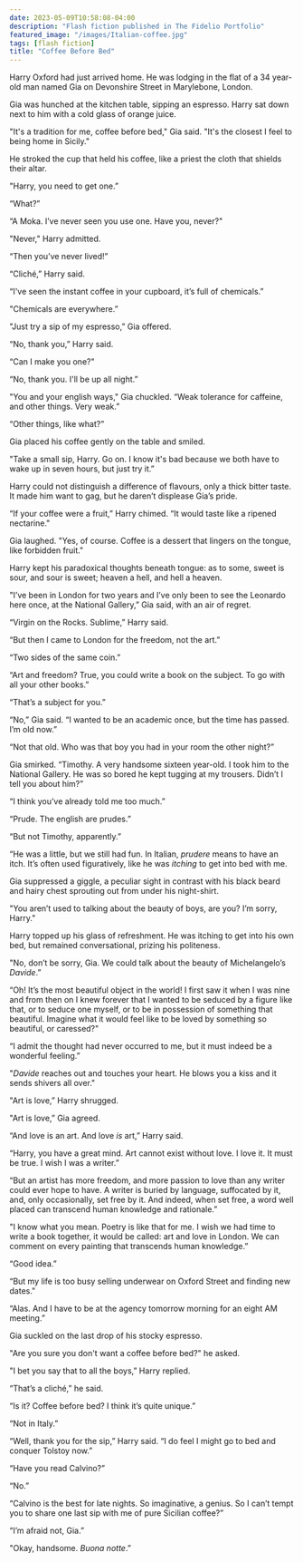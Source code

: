 ```yaml
---
date: 2023-05-09T10:58:08-04:00
description: "Flash fiction published in The Fidelio Portfolio"
featured_image: "/images/Italian-coffee.jpg"
tags: [flash fiction]
title: "Coffee Before Bed"
---
```


Harry Oxford had just arrived home. He was lodging in the flat of a 34 year-old man named Gia on Devonshire Street in Marylebone, London. 

Gia was hunched at the kitchen table, sipping an espresso. Harry sat down next to him with a cold glass of orange juice. 

"It's a tradition for me, coffee before bed," Gia said. "It's the closest I feel to being home in Sicily."

He stroked the cup that held his coffee, like a priest the cloth that shields their altar.  

"Harry, you need to get one.”

“What?”

“A Moka. I’ve never seen you use one. Have you, never?" 

"Never," Harry admitted.

“Then you’ve never lived!”

“Cliché,” Harry said. 

“I've seen the instant coffee in your cupboard, it’s full of chemicals.”

"Chemicals are everywhere.” 

"Just try a sip of my espresso,” Gia offered. 

“No, thank you,” Harry said. 

“Can I make you one?" 

“No, thank you. I'll be up all night.”

"You and your english ways," Gia chuckled. “Weak tolerance for caffeine, and other things. Very weak.”

“Other things, like what?” 

Gia placed his coffee gently on the table and smiled.

"Take a small sip, Harry. Go on. I know it's bad because we both have to wake up in seven hours, but just try it.”

Harry could not distinguish a difference of flavours, only a thick bitter taste. It made him want to gag, but he daren’t displease Gia’s pride. 

“If your coffee were a fruit,” Harry chimed. “It would taste like a ripened nectarine."

Gia laughed. "Yes, of course. Coffee is a dessert that lingers on the tongue, like forbidden fruit."

Harry kept his paradoxical thoughts beneath tongue: as to some, sweet is sour, and sour is sweet; heaven a hell, and hell a heaven. 

"I’ve been in London for two years and I’ve only been to see the Leonardo here once, at the National Gallery,” Gia said, with an air of regret.  

“Virgin on the Rocks. Sublime,” Harry said.

“But then I came to London for the freedom, not the art.”

“Two sides of the same coin.”

“Art and freedom? True, you could write a book on the subject. To go with all your other books.” 

“That’s a subject for you.”

“No,” Gia said. “I wanted to be an academic once, but the time has passed. I’m old now.”

“Not that old. Who was that boy you had in your room the other night?”

Gia smirked. “Timothy. A very handsome sixteen year-old. I took him to the National Gallery. He was so bored he kept tugging at my trousers. Didn’t I tell you about him?”

“I think you’ve already told me too much.”

“Prude. The english are prudes.”

“But not Timothy, apparently.”

“He was a little, but we still had fun. In Italian, _prudere_ means to have an itch. It’s often used figuratively, like he was _itching_ to get into bed with me.

Gia suppressed a giggle, a peculiar sight in contrast with his black beard and hairy chest sprouting out from under his night-shirt.

"You aren’t used to talking about the beauty of boys, are you? I’m sorry, Harry."

Harry topped up his glass of refreshment. He was itching to get into his own bed, but remained conversational, prizing his politeness. 

"No, don’t be sorry, Gia. We could talk about the beauty of Michelangelo’s _Davide_.”

“Oh! It’s the most beautiful object in the world! I first saw it when I was nine and from then on I knew forever that I wanted to be seduced by a figure like that, or to seduce one myself, or to be in possession of something that beautiful. Imagine what it would feel like to be loved by something so beautiful, or caressed?"

“I admit the thought had never occurred to me, but it must indeed be a wonderful feeling.”

"_Davide_ reaches out and touches your heart. He blows you a kiss and it sends shivers all over."

"Art is love,” Harry shrugged. 

"Art is love,” Gia agreed. 

“And love is an art. And love _is_ art,” Harry said. 

“Harry, you have a great mind. Art cannot exist without love. I love it. It must be true. I wish I was a writer.”

“But an artist has more freedom, and more passion to love than any writer could ever hope to have. A writer is buried by language, suffocated by it, and, only occasionally, set free by it. And indeed, when set free, a word well placed can transcend human knowledge and rationale.”  

"I know what you mean. Poetry is like that for me. I wish we had time to write a book together, it would be called: art and love in London. We can comment on every painting that transcends human knowledge.”

“Good idea.”

“But my life is too busy selling underwear on Oxford Street and finding new dates."

“Alas. And I have to be at the agency tomorrow morning for an eight AM meeting.”   

Gia suckled on the last drop of his stocky espresso. 

"Are you sure you don't want a coffee before bed?" he asked. 

"I bet you say that to all the boys,” Harry replied. 

“That’s a cliché,” he said.  

“Is it? Coffee before bed? I think it’s quite unique.”

“Not in Italy.”

“Well, thank you for the sip,” Harry said. “I do feel I might go to bed and conquer Tolstoy now.”

“Have you read Calvino?”

“No.”

“Calvino is the best for late nights. So imaginative, a genius. So I can’t tempt you to share one last sip with me of pure Sicilian coffee?”

“I’m afraid not, Gia.”

"Okay, handsome. _Buona notte_.”

